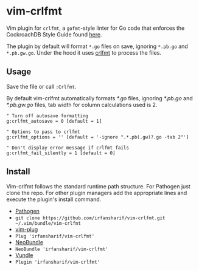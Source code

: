 # vim-crlfmt

Vim plugin for `crlfmt`, a `gofmt`-style linter for Go code that enforces the
CockroachDB Style Guide found
[here](https://github.com/cockroachdb/cockroach/blob/master/STYLE.md).

The plugin by default will format `*.go` files on save, ignoring `*.pb.go` and
`*.pb.gw.go`. Under the hood it uses
[crlfmt](https://github.com/cockroachdb/crlfmt) to process the files.

## Usage

Save the file or call `:Crlfmt`. 

By default vim-crlfmt automatically formats _*.go_ files, ignoring _*.pb.go_ and
_*.pb.gw.go_ files, tab width for column calculations used is 2.

```vim
" Turn off autosave formatting
g:crlfmt_autosave = 0 [default = 1]

" Options to pass to crlfmt
g:crlfmt_options = '' [default = '-ignore ".*.pb(.gw)?.go -tab 2"']

" Don't display error message if crlfmt fails
g:crlfmt_fail_silently = 1 [default = 0]
```

## Install

Vim-crlfmt follows the standard runtime path structure. For Pathogen just clone
the repo. For other plugin managers add the appropriate lines and execute the
plugin's install command.

*  [Pathogen](https://github.com/tpope/vim-pathogen)
  * `git clone https://github.com/irfansharif/vim-crlfmt.git ~/.vim/bundle/vim-crlfmt`
*  [vim-plug](https://github.com/junegunn/vim-plug)
  * `Plug 'irfansharif/vim-crlfmt'`
*  [NeoBundle](https://github.com/Shougo/neobundle.vim)
  * `NeoBundle 'irfansharif/vim-crlfmt'`
*  [Vundle](https://github.com/gmarik/vundle)
  * `Plugin 'irfansharif/vim-crlfmt'`
